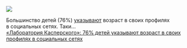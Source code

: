 <!--2025-03-17 14:41:48-->
<div class="yb">
  <div class="rss smaller1 habr"><img src="https://habrastorage.org/getpro/habr/upload_files/d25/8e2/596/d258e2596530ef1292c5cb512ae81d4a.jpeg" /><p>Большинство детей (76%) <a href="https://www.kaspersky.ru/about/press-releases/tri-chetverti-detej-ukazyvayut-vozrast-v-svoih-profilyah-v-socialnyh-setyah" rel="noopener noreferrer nofollow">указывают</a> возраст в&nbsp;своих профилях в&nbsp;социальных сетях. Таки... <br><a class="light" href="https://habr.com/ru/news/891644/?utm_source=habrahabr&utm_medium=rss&utm_campaign=891644">«Лаборатория Касперского»: 76% детей указывают возраст в своих профилях в социальных сетях</a></div>
</div>
